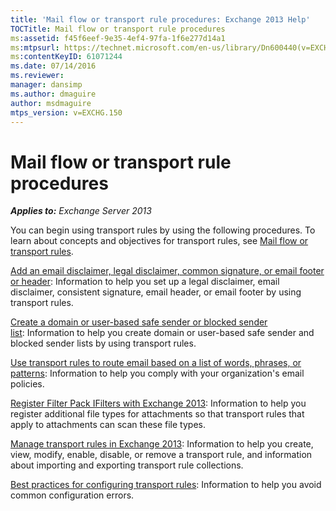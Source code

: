 ```yaml
---
title: 'Mail flow or transport rule procedures: Exchange 2013 Help'
TOCTitle: Mail flow or transport rule procedures
ms:assetid: f45f6eef-9e35-4ef4-97fa-1f6e277d14a1
ms:mtpsurl: https://technet.microsoft.com/en-us/library/Dn600440(v=EXCHG.150)
ms:contentKeyID: 61071244
ms.date: 07/14/2016
ms.reviewer: 
manager: dansimp
ms.author: dmaguire
author: msdmaguire
mtps_version: v=EXCHG.150
---
```


# Mail flow or transport rule procedures

_**Applies to:** Exchange Server 2013_

You can begin using transport rules by using the following procedures. To learn about concepts and objectives for transport rules, see [Mail flow or transport rules](mail-flow-rules-transport-rules-in-exchange-2013-exchange-2013-help.md).

[Add an email disclaimer, legal disclaimer, common signature, or email footer or header](https://technet.microsoft.com/en-us/library/dn600323\(v=exchg.150\)): Information to help you set up a legal disclaimer, email disclaimer, consistent signature, email header, or email footer by using transport rules.

[Create a domain or user-based safe sender or blocked sender list](https://technet.microsoft.com/en-us/library/dn198251\(v=exchg.150\)): Information to help you create domain or user-based safe sender and blocked sender lists by using transport rules.

[Use transport rules to route email based on a list of words, phrases, or patterns](https://docs.microsoft.com/en-us/exchange/security-and-compliance/mail-flow-rules/use-rules-to-route-email): Information to help you comply with your organization's email policies.

[Register Filter Pack IFilters with Exchange 2013](register-filter-pack-ifilters-with-exchange-2013-exchange-2013-help.md): Information to help you register additional file types for attachments so that transport rules that apply to attachments can scan these file types.

[Manage transport rules in Exchange 2013](manage-transport-rules-exchange-2013-help.md): Information to help you create, view, modify, enable, disable, or remove a transport rule, and information about importing and exporting transport rule collections.

[Best practices for configuring transport rules](https://docs.microsoft.com/en-us/exchange/security-and-compliance/mail-flow-rules/configuration-best-practices): Information to help you avoid common configuration errors.
